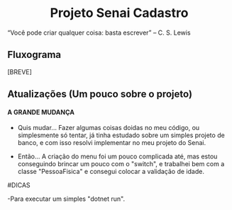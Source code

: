 <h1 align="center">Projeto Senai Cadastro</h1>
<p>“Você pode criar qualquer coisa: basta escrever” – C. S. Lewis</p>

## Fluxograma


[BREVE]


## Atualizações (Um pouco sobre o projeto)


#### A GRANDE MUDANÇA


* Quis mudar... Fazer algumas coisas doidas no meu código, ou simplesmente só tentar, já tinha estudado sobre um simples projeto de banco, e com isso resolvi implementar no meu projeto do Senai.


* Então... A criação do menu foi um pouco complicada até, mas estou conseguindo brincar um pouco com o "switch", e trabalhei bem com a classe "PessoaFisica" e consegui colocar a validação de idade.

#DICAS


-Para executar um simples "dotnet run".